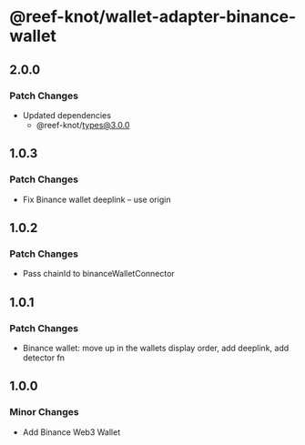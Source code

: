 # @reef-knot/wallet-adapter-binance-wallet

## 2.0.0

### Patch Changes

- Updated dependencies
  - @reef-knot/types@3.0.0

## 1.0.3

### Patch Changes

- Fix Binance wallet deeplink – use origin

## 1.0.2

### Patch Changes

- Pass chainId to binanceWalletConnector

## 1.0.1

### Patch Changes

- Binance wallet: move up in the wallets display order, add deeplink, add detector fn

## 1.0.0

### Minor Changes

- Add Binance Web3 Wallet
